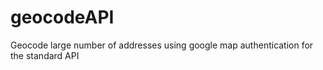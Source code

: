 # geocodeAPI
Geocode large number of addresses using google map authentication for the standard API 
